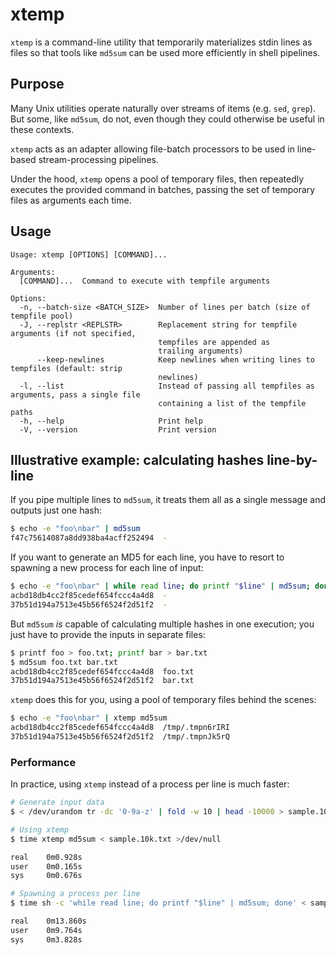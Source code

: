 # xtemp
`xtemp` is a command-line utility that temporarily materializes stdin lines as files
so that tools like `md5sum` can be used more efficiently in shell pipelines.

## Purpose
Many Unix utilities operate naturally over streams of items (e.g. `sed`, `grep`). But
some, like `md5sum`, do not, even though they could otherwise be useful in these
contexts.

`xtemp` acts as an adapter allowing file-batch processors to be used in line-based
stream-processing pipelines.

Under the hood, `xtemp` opens a pool of temporary files, then repeatedly executes the
provided command in batches, passing the set of temporary files as arguments each
time.

## Usage
```
Usage: xtemp [OPTIONS] [COMMAND]...

Arguments:
  [COMMAND]...  Command to execute with tempfile arguments

Options:
  -n, --batch-size <BATCH_SIZE>  Number of lines per batch (size of tempfile pool)
  -J, --replstr <REPLSTR>        Replacement string for tempfile arguments (if not specified,
                                 tempfiles are appended as
                                 trailing arguments)
      --keep-newlines            Keep newlines when writing lines to tempfiles (default: strip
                                 newlines)
  -l, --list                     Instead of passing all tempfiles as arguments, pass a single file
                                 containing a list of the tempfile paths
  -h, --help                     Print help
  -V, --version                  Print version
```

## Illustrative example: calculating hashes line-by-line
If you pipe multiple lines to `md5sum`, it treats them all as a single message and
outputs just one hash:
```bash
$ echo -e "foo\nbar" | md5sum
f47c75614087a8dd938ba4acff252494  -
```

If you want to generate an MD5 for each line, you have to resort to spawning a
new process for each line of input:
```bash
$ echo -e "foo\nbar" | while read line; do printf "$line" | md5sum; done
acbd18db4cc2f85cedef654fccc4a4d8  -
37b51d194a7513e45b56f6524f2d51f2  -
```

But `md5sum` _is_ capable of calculating multiple hashes in one execution; you just
have to provide the inputs in separate files:
```bash
$ printf foo > foo.txt; printf bar > bar.txt
$ md5sum foo.txt bar.txt
acbd18db4cc2f85cedef654fccc4a4d8  foo.txt
37b51d194a7513e45b56f6524f2d51f2  bar.txt
```

`xtemp` does this for you, using a pool of temporary files behind the scenes:
```bash
$ echo -e "foo\nbar" | xtemp md5sum
acbd18db4cc2f85cedef654fccc4a4d8  /tmp/.tmpn6rIRI
37b51d194a7513e45b56f6524f2d51f2  /tmp/.tmpnJk5rQ
```

### Performance
In practice, using `xtemp` instead of a process per line is much faster:
```bash
# Generate input data
$ < /dev/urandom tr -dc '0-9a-z' | fold -w 10 | head -10000 > sample.10k.txt

# Using xtemp
$ time xtemp md5sum < sample.10k.txt >/dev/null

real    0m0.928s
user    0m0.165s
sys     0m0.676s

# Spawning a process per line
$ time sh -c 'while read line; do printf "$line" | md5sum; done' < sample.10k.txt >/dev/null

real    0m13.860s
user    0m9.764s
sys     0m3.828s
```
